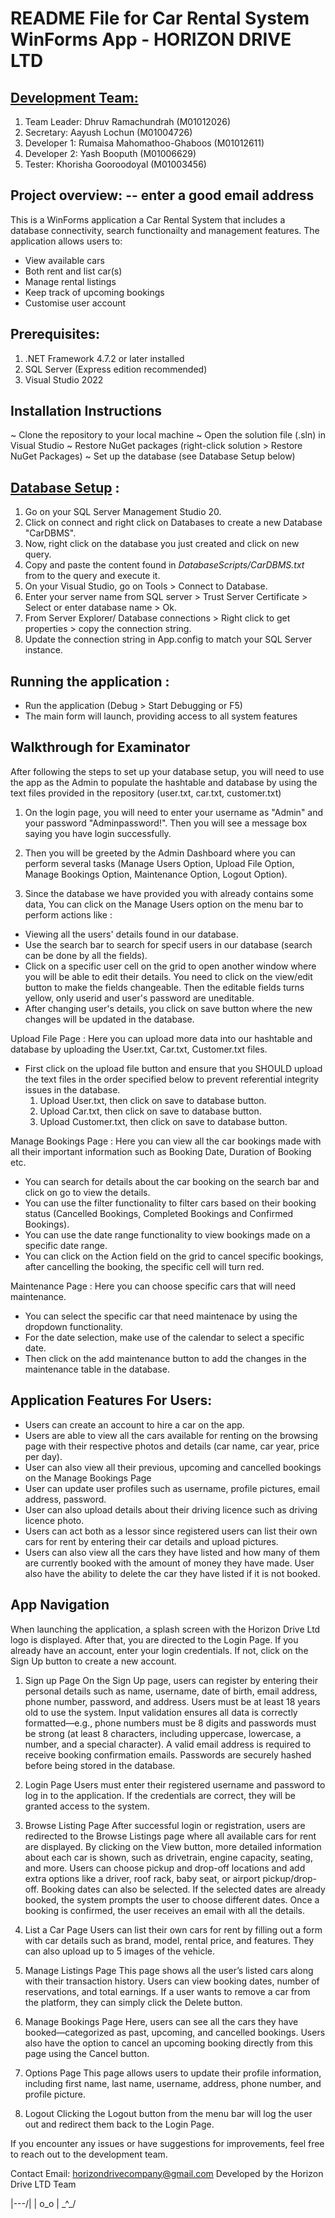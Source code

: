 #  **README File for Car Rental System WinForms App - HORIZON DRIVE LTD**

## <ins>**Development Team:**</ins>
1. Team Leader: Dhruv Ramachundrah (M01012026)
2. Secretary: Aayush Lochun (M01004726)
3. Developer 1: Rumaisa Mahomathoo-Ghaboos (M01012611)
4. Developer 2: Yash Booputh (M01006629)
5. Tester: Khorisha Gooroodoyal (M01003456)

## **Project overview:** -- enter a good email address

This is a WinForms application a Car Rental System that includes a database connectivity, search functionailty and management features. The application allows users to: 
- View available cars
- Both rent and list car(s)
- Manage rental listings
- Keep track of upcoming bookings
- Customise user account


## **Prerequisites:**

1. .NET Framework 4.7.2 or later installed
2. SQL Server (Express edition recommended)
3. Visual Studio 2022 

## Installation Instructions
~ Clone the repository to your local machine
~ Open the solution file (.sln) in Visual Studio
~ Restore NuGet packages (right-click solution > Restore NuGet Packages)
~ Set up the database (see Database Setup below)

## <ins>Database Setup</ins> :
1. Go on your SQL Server Management Studio 20.
2. Click on connect and right click on Databases to create a new Database "CarDBMS".
3. Now, right click on the database you just created and click on new query.
4. Copy and paste the content found in *DatabaseScripts/CarDBMS.txt* from to the query and execute it.
5. On your Visual Studio, go on Tools > Connect to Database.
6. Enter your server name from SQL server > Trust Server Certificate > Select or enter database name > Ok.
7. From Server Explorer/ Database connections > Right click to get properties > copy the connection string.
8. Update the connection string in App.config to match your SQL Server instance.

## Running the application : 
- Run the application (Debug > Start Debugging or F5)
- The main form will launch, providing access to all system features

## Walkthrough for Examinator
After following the steps to set up your database setup, you will need to use the app as the Admin to populate the hashtable and database by using the text files provided in the repository (user.txt, car.txt, customer.txt)

1. On the login page, you will need to enter your username as "Admin" and your password "Adminpassword!". Then you will see a message box saying you have login successfully.
   
2. Then you will be greeted by the Admin Dashboard where you can perform several tasks (Manage Users Option, Upload File Option, Manage Bookings Option, Maintenance Option, Logout Option).
   
3. Since the database we have provided you with already contains some data,
You can click on the Manage Users option on the menu bar to perform actions like :
- Viewing all the users' details found in our database.
- Use the search bar to search for specif users in our database (search can be done by all the fields).
- Click on a specific user cell on the grid to open another window where you will be able to edit their details. You need to click on the view/edit button to make the fields changeable. Then the editable fields turns yellow, only userid and user's password are uneditable.
- After changing user's details, you click on save button where the new changes will be updated in the database.

Upload File Page :
Here you can upload more data into our hashtable and database by uploading the User.txt, Car.txt, Customer.txt files.
- First click on the upload file button and ensure that you SHOULD upload the text files in the order specified below to prevent referential integrity issues in the database.
  1. Upload User.txt, then click on save to database button.
  2. Upload Car.txt, then click on save to database button.
  3. Upload Customer.txt, then click on save to database button.

Manage Bookings Page :
Here you can view all the car bookings made with all their important information such as Booking Date, Duration of Booking etc.
- You can search for details about the car booking on the search bar and click on go to view the details.
- You can use the filter functionality to filter cars based on their booking status (Cancelled Bookings, Completed Bookings and Confirmed Bookings).
- You can use the date range functionality to view bookings made on a specific date range.
- You can click on the Action field on the grid to cancel specific bookings, after cancelling the booking, the specific cell will turn red.
  
Maintenance Page :
Here you can choose specific cars that will need maintenance.
- You can select the specific car that need maintenace by using the dropdown functionality.
- For the date selection, make use of the calendar to select a specific date.
- Then click on the add maintenance button to add the changes in the maintenance table in the database.


## Application Features For Users:
- Users can create an account to hire a car on the app.
- Users are able to view all the cars available for renting on the browsing page with their respective photos and details (car name, car year, price per day).
- User can also view all their previous, upcoming and cancelled bookings on the Manage Bookings Page
- User can update user profiles such as username, profile pictures, email address, password.
- User can also upload details about their driving licence such as driving licence photo. 
- Users can act both as a lessor since registered users can list their own cars for rent by entering their car details and upload pictures.
- Users can also view all the cars they have listed and how many of them are currently booked with the amount of money they have made. User also have the ability to delete the car they have listed if it is not booked.


## App Navigation
When launching the application, a splash screen with the Horizon Drive Ltd logo is displayed. 
After that, you are directed to the Login Page. If you already have an account, enter your login credentials.
If not, click on the Sign Up button to create a new account.

1. Sign up Page
On the Sign Up page, users can register by entering their personal details such as name, username, date of birth, email address, phone number, password, and address.
Users must be at least 18 years old to use the system. Input validation ensures all data is correctly formatted—e.g., phone numbers must be 8 digits and passwords must be strong (at least 8 characters, including uppercase, lowercase, a number, and a special character).
A valid email address is required to receive booking confirmation emails. Passwords are securely hashed before being stored in the database.
  
3. Login Page
Users must enter their registered username and password to log in to the application.
If the credentials are correct, they will be granted access to the system.

5. Browse Listing Page
After successful login or registration, users are redirected to the Browse Listings page where all available cars for rent are displayed.
By clicking on the View button, more detailed information about each car is shown, such as drivetrain, engine capacity, seating, and more.
Users can choose pickup and drop-off locations and add extra options like a driver, roof rack, baby seat, or airport pickup/drop-off.
Booking dates can also be selected. If the selected dates are already booked, the system prompts the user to choose different dates. Once a booking is confirmed,
the user receives an email with all the details.

7. List a Car Page
Users can list their own cars for rent by filling out a form with car details such as brand, model, rental price, and features.
They can also upload up to 5 images of the vehicle.

9. Manage Listings Page
This page shows all the user’s listed cars along with their transaction history.
Users can view booking dates, number of reservations, and total earnings.
If a user wants to remove a car from the platform, they can simply click the Delete button.

11. Manage Bookings Page
Here, users can see all the cars they have booked—categorized as past, upcoming, and cancelled bookings.
Users also have the option to cancel an upcoming booking directly from this page using the Cancel button.

13. Options Page
This page allows users to update their profile information, including first name, last name, username, address, phone number, and profile picture.

15. Logout
Clicking the Logout button from the menu bar will log the user out and redirect them back to the Login Page.


If you encounter any issues or have suggestions for improvements, feel free to reach out to the development team.

Contact Email: horizondrivecompany@gmail.com
Developed by the Horizon Drive LTD Team


|\---/|
| o_o |
 \_^_/ 










